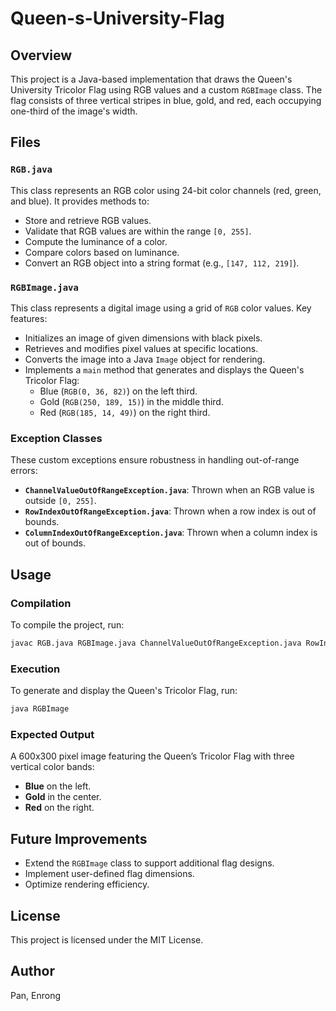 # Queen-s-University-Flag

## Overview
This project is a Java-based implementation that draws the Queen's University Tricolor Flag using RGB values and a custom `RGBImage` class. The flag consists of three vertical stripes in blue, gold, and red, each occupying one-third of the image's width.

## Files

### `RGB.java`
This class represents an RGB color using 24-bit color channels (red, green, and blue). It provides methods to:
- Store and retrieve RGB values.
- Validate that RGB values are within the range `[0, 255]`.
- Compute the luminance of a color.
- Compare colors based on luminance.
- Convert an RGB object into a string format (e.g., `[147, 112, 219]`).

### `RGBImage.java`
This class represents a digital image using a grid of `RGB` color values. Key features:
- Initializes an image of given dimensions with black pixels.
- Retrieves and modifies pixel values at specific locations.
- Converts the image into a Java `Image` object for rendering.
- Implements a `main` method that generates and displays the Queen's Tricolor Flag:
  - Blue (`RGB(0, 36, 82)`) on the left third.
  - Gold (`RGB(250, 189, 15)`) in the middle third.
  - Red (`RGB(185, 14, 49)`) on the right third.

### Exception Classes
These custom exceptions ensure robustness in handling out-of-range errors:
- **`ChannelValueOutOfRangeException.java`**: Thrown when an RGB value is outside `[0, 255]`.
- **`RowIndexOutOfRangeException.java`**: Thrown when a row index is out of bounds.
- **`ColumnIndexOutOfRangeException.java`**: Thrown when a column index is out of bounds.

## Usage

### Compilation
To compile the project, run:
```sh
javac RGB.java RGBImage.java ChannelValueOutOfRangeException.java RowIndexOutOfRangeException.java ColumnIndexOutOfRangeException.java
```

### Execution
To generate and display the Queen's Tricolor Flag, run:
```sh
java RGBImage
```

### Expected Output
A 600x300 pixel image featuring the Queen’s Tricolor Flag with three vertical color bands:
- **Blue** on the left.
- **Gold** in the center.
- **Red** on the right.

## Future Improvements
- Extend the `RGBImage` class to support additional flag designs.
- Implement user-defined flag dimensions.
- Optimize rendering efficiency.

## License
This project is licensed under the MIT License.

## Author
Pan, Enrong